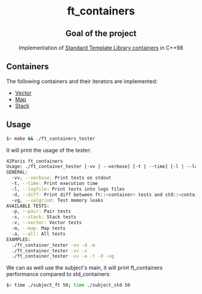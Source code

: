 <div align="center">
  <center><h1>ft_containers</h1></center>

## Goal of the project

Implementation of [Standard Template Library containers](https://cplusplus.com/reference/stl/) in C++98
</div>

## Containers
The following containers and their iterators are implemented:
* [Vector](https://en.cppreference.com/w/cpp/container/vector)
* [Map](https://en.cppreference.com/w/cpp/container/map)
* [Stack](https://en.cppreference.com/w/cpp/container/stack)

## Usage
```bash
$> make && ./ft_containers_tester
```

It will print the usage of the tester:

```bash
42Paris ft_containers
Usage: ./ft_container_tester [-vv | --verbose] [-t | --time] [-l | --logfile] [-d | --diff] [-vg | --valgrind] [-p | --pair] [-m | --map] [-s | --stack] [-v | --vector] [-a | --all]
GENERAL:
  -vv, --verbose: Print tests on stdout
  -t, --time: Print execution time
  -l, --logfile: Print tests into logs files
  -d, --diff: Print diff between ft::<container> tests and std::<container> tests
  -vg, --valgrind: Test memory leaks
AVAILABLE TESTS:
  -p, --pair: Pair tests
  -s, --stack: Stack tests
  -v, --vector: Vector tests
  -m, --map: Map tests
  -a, --all: All tests
EXAMPLES:
  ./ft_container_tester -vv -d -m
  ./ft_container_tester -vv -s
  ./ft_container_tester -vv -a -t -d -vg
```

We can as well use the subject's main, it will print ft_containers performance compared to std_containers:
```bash
$> time ./subject_ft 50; time ./subject_std 50
```